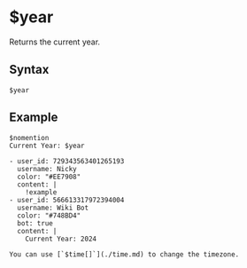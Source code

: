 # $year
Returns the current year.

## Syntax
```
$year
```

## Example
```
$nomention
Current Year: $year
```

``` discord yaml
- user_id: 729343563401265193
  username: Nicky
  color: "#EE7908"
  content: |
    !example
- user_id: 566613317972394004
  username: Wiki Bot
  color: "#748BD4"
  bot: true
  content: |
    Current Year: 2024
```

```admonish info title="Timezone"
You can use [`$time[]`](./time.md) to change the timezone.
```
